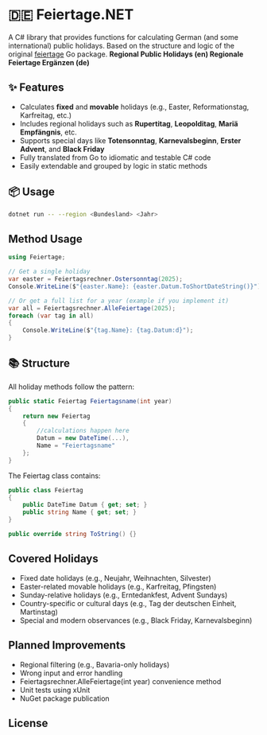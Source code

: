 # 🇩🇪 Feiertage.NET
A C# library that provides functions for calculating German (and some international) public holidays.
Based on the structure and logic of the original [feiertage](https://github.com/wlbr/feiertage) Go package.
**Regional Public Holidays (en) Regionale Feiertage Ergänzen (de)**

## ✨ Features

- Calculates **fixed** and **movable** holidays (e.g., Easter, Reformationstag, Karfreitag, etc.)
- Includes regional holidays such as **Rupertitag**, **Leopolditag**, **Mariä Empfängnis**, etc.
- Supports special days like **Totensonntag**, **Karnevalsbeginn**, **Erster Advent**, and **Black Friday**
- Fully translated from Go to idiomatic and testable C# code
- Easily extendable and grouped by logic in static methods

## 📦 Usage

```bash
dotnet run -- --region <Bundesland> <Jahr>
```

## Method Usage

```csharp
using Feiertage;

// Get a single holiday
var easter = Feiertagsrechner.Ostersonntag(2025);
Console.WriteLine($"{easter.Name}: {easter.Datum.ToShortDateString()}");

// Or get a full list for a year (example if you implement it)
var all = Feiertagsrechner.AlleFeiertage(2025);
foreach (var tag in all)
{
    Console.WriteLine($"{tag.Name}: {tag.Datum:d}");
}
```

## 📚 Structure

All holiday methods follow the pattern:

```csharp
public static Feiertag Feiertagsname(int year)
{
    return new Feiertag
    {
        //calculations happen here
        Datum = new DateTime(...),
        Name = "Feiertagsname"
    };
}
```

The Feiertag class contains:

```csharp
public class Feiertag
{
    public DateTime Datum { get; set; }
    public string Name { get; set; }
}

public override string ToString() {}
```

## Covered Holidays

- Fixed date holidays (e.g., Neujahr, Weihnachten, Silvester)
- Easter-related movable holidays (e.g., Karfreitag, Pfingsten)
- Sunday-relative holidays (e.g., Erntedankfest, Advent Sundays)
- Country-specific or cultural days (e.g., Tag der deutschen Einheit, Martinstag)
- Special and modern observances (e.g., Black Friday, Karnevalsbeginn)

## Planned Improvements

- Regional filtering (e.g., Bavaria-only holidays)
- Wrong input and error handling
- Feiertagsrechner.AlleFeiertage(int year) convenience method
- Unit tests using xUnit
- NuGet package publication

## License

